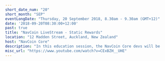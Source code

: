 ```yaml
---
short_date_num: "20"
short_month: "SEP"
eventLongDate: "Thursday, 20 September 2018, 8.30am - 9.30am (GMT+12)"
date: '2018-09-20T08:30:00+12:00'
past: true
title: "NavCoin LiveStream - Static Rewards"
location: "12 Madden Street, Auckland, New Zealand"
host: "NavCoin Core"
description: "In this education session, the NavCoin Core devs will be discussing Static rewards as well as answering relevant questions from the community."
misc_url: "https://www.youtube.com/watch?v=CExBZH__UHE"
---
```

